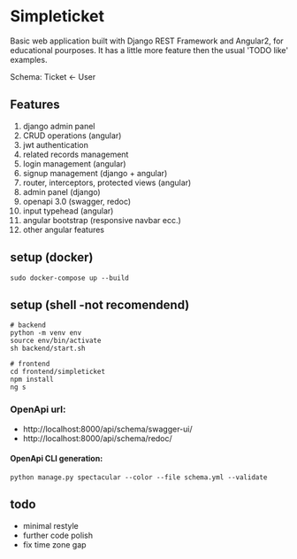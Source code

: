# Simpleticket

Basic web application built with Django REST Framework and Angular2, for educational pourposes. It has a little more feature then the usual 'TODO like' examples.

Schema: Ticket <- User

## Features

1.  django admin panel
2.  CRUD operations (angular)
3.  jwt authentication
4.  related records management
5.  login management (angular)
6.  signup management (django + angular)
7.  router, interceptors, protected views (angular)
8.  admin panel (django)
9.  openapi 3.0 (swagger, redoc)
10. input typehead (angular)
11. angular bootstrap (responsive navbar ecc.)
12. other angular features

## setup (docker)
```
sudo docker-compose up --build
```
## setup (shell -not recomendend)

```
# backend
python -m venv env 
source env/bin/activate
sh backend/start.sh

# frontend
cd frontend/simpleticket
npm install
ng s

```

### OpenApi url:
- http://localhost:8000/api/schema/swagger-ui/
- http://localhost:8000/api/schema/redoc/


#### OpenApi CLI generation: 
```
python manage.py spectacular --color --file schema.yml --validate
```


## todo
- minimal restyle
- further code polish
- fix time zone gap